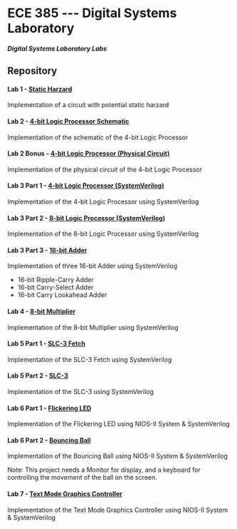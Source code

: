 # ECE 385 --- Digital Systems Laboratory
##### Digital Systems Laboratory Labs

## Repository
#### Lab 1 - [Static Harzard]()
Implementation of a circuit with potential static harzard

#### Lab 2 - [4-bit Logic Processor Schematic](https://gitlab.engr.illinois.edu/hongboz2/digital_systems_laboratory/-/tree/main/4-bit_logic_processor_schematic)

Implementation of the schematic of the 4-bit Logic Processor

#### Lab 2 Bonus - [4-bit Logic Processor (Physical Circuit)](https://gitlab.engr.illinois.edu/hongboz2/digital_systems_laboratory/-/tree/main/Switch)

Implementation of the physical circuit of the 4-bit Logic Processor

#### Lab 3 Part 1 - [4-bit Logic Processor (SystemVerilog)](https://gitlab.engr.illinois.edu/hongboz2/digital_systems_laboratory/-/tree/main/4-bit_logic_processor)

Implementation of the 4-bit Logic Processor using SystemVerilog

#### Lab 3 Part 2 - [8-bit Logic Processor (SystemVerilog)](https://gitlab.engr.illinois.edu/hongboz2/digital_systems_laboratory/-/tree/main/8-bit_logic_processor)

Implementation of the 8-bit Logic Processor using SystemVerilog

#### Lab 3 Part 3 - [16-bit Adder](https://gitlab.engr.illinois.edu/hongboz2/digital_systems_laboratory/-/tree/main/16-bit_Adder)

Implementation of three 16-bit Adder using SystemVerilog
* 16-bit Ripple-Carry Adder
* 16-bit Carry-Select Adder
* 16-bit Carry Lookahead Adder

#### Lab 4 - [8-bit Multiplier](https://gitlab.engr.illinois.edu/hongboz2/digital_systems_laboratory/-/tree/main/8-bit_Multiplier)

Implementation of the 8-bit Multiplier using SystemVerilog

#### Lab 5 Part 1 - [SLC-3 Fetch](https://gitlab.engr.illinois.edu/hongboz2/digital_systems_laboratory/-/tree/main/SLC-3_Fetch)

Implementation of the SLC-3 Fetch using SystemVerilog

#### Lab 5 Part 2 - [SLC-3](https://gitlab.engr.illinois.edu/hongboz2/digital_systems_laboratory/-/tree/main/SLC-3)

Implementation of the SLC-3 using SystemVerilog

#### Lab 6 Part 1 - [Flickering LED](https://gitlab.engr.illinois.edu/hongboz2/digital_systems_laboratory/-/tree/main/FlickeringLED)

Implementation of the Flickering LED using NIOS-II System & SystemVerilog

#### Lab 6 Part 2 - [Bouncing Ball](https://gitlab.engr.illinois.edu/hongboz2/digital_systems_laboratory/-/tree/main/BouncingBall)

Implementation of the Bouncing Ball using NIOS-II System & SystemVerilog

Note: This project needs a Monitor for display, and a keyboard for controlling the movement of the ball on the screen.

#### Lab 7 - [Text Mode Graphics Controller](https://gitlab.engr.illinois.edu/hongboz2/digital_systems_laboratory/-/tree/main/TextModeGraphicsController)

Implementation of the Text Mode Graphics Controller using NIOS-II System & SystemVerilog
